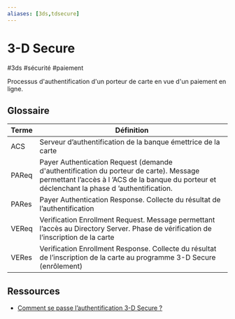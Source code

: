 ```yaml
---
aliases: [3ds,tdsecure]
---
```


# 3-D Secure

#3ds #sécurité #paiement

Processus d'authentification d'un porteur de carte en vue d'un paiement en ligne.

## Glossaire

| Terme | Définition                                                                                                                                                                              |
| ----- | --------------------------------------------------------------------------------------------------------------------------------------------------------------------------------------- |
| ACS   | Serveur d’authentification de la banque émettrice de la carte                                                                                                                           |
| PAReq | Payer Authentication Request (demande d'authentification du porteur de carte). Message permettant l’accès à l ’ACS de la banque du porteur et déclenchant la phase d ’authentification. |
| PARes | Payer Authentication Response. Collecte du résultat de l’authentification                                                                                                               |
| VEReq | Verification Enrollment Request. Message permettant l’accès au Directory Server. Phase de vérification de l’inscription de la carte                                                     |
| VERes | Verification Enrollment Response. Collecte du résultat de l’inscription de la carte au programme 3-D Secure (enrôlement)                                                                |

## Ressources

- [Comment se passe l’authentification 3-D Secure ?](https://www.acsel.eu/comment-se-passe-lauthentification/)
